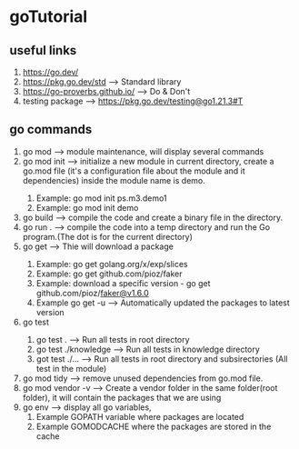# goTutorial
## useful links
1. https://go.dev/
2. https://pkg.go.dev/std --> Standard library
3. https://go-proverbs.github.io/ --> Do & Don't
4. testing package --> https://pkg.go.dev/testing@go1.21.3#T
## go commands
1. go mod --> module maintenance, will display several commands
2. go mod init <NAME OF MODULE>--> initialize a new module in current directory, create a go.mod file (it's a configuration file about the module and it dependencies) inside the module name is demo.
   1. Example: go mod init ps.m3.demo1 
   2. Example: go mod init demo
3. go build --> compile the code and create a binary file in the directory.
4. go run . --> compile the code into a temp directory and run the Go program.(The dot is for the current directory)
5. go get <package> --> Thie will download a package
   1. Example: go get golang.org/x/exp/slices
   2. Example: go get github.com/pioz/faker
   3. Example: download a specific version - go get github.com/pioz/faker@v1.6.0
   4. Example go get -u --> Automatically updated the packages to latest version
6. go test <Tests locations> 
   1.  go test . --> Run all tests in root directory
   2.  go test ./knowledge --> Run all tests in knowledge directory
   3.  got test ./...  --> Run all tests in root directory and subsirectories (All test in the module)
7. go mod tidy --> remove unused dependencies from go.mod file.
8. go mod vendor -v --> Create a vendor folder in the same folder(root folder), it will contain the packages that we are using
9. go env --> display all go variables, 
   1. Example GOPATH variable where packages are located
   2. Example GOMODCACHE where the packages are stored in the cache